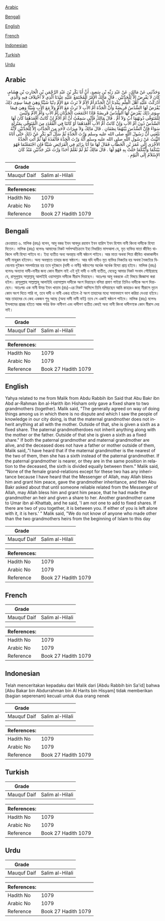 [Arabic](#arabic)

[Bengali](#bengali)

[English](#english)

[French](#french)

[Indonesian](#indonesian)

[Turkish](#turkish)

[Urdu](#urdu)

## Arabic


<div dir="rtl" lang="ar" style={{fontSize:'larger',backgroundColor:'#f8f9fa',padding:20}}>
وَحَدَّثَنِي عَنْ مَالِكٍ، عَنْ عَبْدِ رَبِّهِ بْنِ سَعِيدٍ، أَنَّ أَبَا بَكْرِ بْنَ عَبْدِ الرَّحْمَنِ بْنِ الْحَارِثِ بْنِ هِشَامٍ، كَانَ لاَ يَفْرِضُ إِلاَّ لِلْجَدَّتَيْنِ ‏.‏ قَالَ مَالِكٌ الأَمْرُ الْمُجْتَمَعُ عَلَيْهِ عِنْدَنَا الَّذِي لاَ اخْتِلاَفَ فِيهِ وَالَّذِي أَدْرَكْتُ عَلَيْهِ أَهْلَ الْعِلْمِ بِبَلَدِنَا أَنَّ الْجَدَّةَ أُمَّ الأُمِّ لاَ تَرِثُ مَعَ الأُمِّ دِنْيَا شَيْئًا وَهِيَ فِيمَا سِوَى ذَلِكَ يُفْرَضُ لَهَا السُّدُسُ فَرِيضَةً وَأَنَّ الْجَدَّةَ أُمَّ الأَبِ لاَ تَرِثُ مَعَ الأُمِّ وَلاَ مَعَ الأَبِ شَيْئًا وَهِيَ فِيمَا سِوَى ذَلِكَ يُفْرَضُ لَهَا السُّدُسُ فَرِيضَةً فَإِذَا اجْتَمَعَتِ الْجَدَّتَانِ أُمُّ الأَبِ وَأُمُّ الأُمِّ وَلَيْسَ لِلْمُتَوَفَّى دُونَهُمَا أَبٌ وَلاَ أُمٌّ ‏.‏ قَالَ مَالِكٌ فَإِنِّي سَمِعْتُ أَنَّ أُمَّ الأُمِّ إِنْ كَانَتْ أَقْعَدَهُمَا كَانَ لَهَا السَّدُسُ دُونَ أُمِّ الأَبِ وَإِنْ كَانَتْ أُمُّ الأَبِ أَقْعَدَهُمَا أَوْ كَانَتَا فِي الْقُعْدَدِ مِنَ الْمُتَوَفَّى بِمَنْزِلَةٍ سَوَاءً فَإِنَّ السُّدُسَ بَيْنَهُمَا نِصْفَانِ ‏.‏ قَالَ مَالِكٌ وَلاَ مِيرَاثَ لأَحَدٍ مِنَ الْجَدَّاتِ إِلاَّ لِلْجَدَّتَيْنِ لأَنَّهُ بَلَغَنِي أَنَّ رَسُولَ اللَّهِ صلى الله عليه وسلم وَرَّثَ الْجَدَّةَ ثُمَّ سَأَلَ أَبُو بَكْرٍ عَنْ ذَلِكَ حَتَّى أَتَاهُ الثَّبَتُ عَنْ رَسُولِ اللَّهِ صلى الله عليه وسلم أَنَّهُ وَرَّثَ الْجَدَّةَ فَأَنْفَذَهُ لَهَا ثُمَّ أَتَتِ الْجَدَّةُ الأُخْرَى إِلَى عُمَرَ بْنِ الْخَطَّابِ فَقَالَ لَهَا مَا أَنَا بِزَائِدٍ فِي الْفَرَائِضِ شَيْئًا فَإِنِ اجْتَمَعْتُمَا فَهُوَ بَيْنَكُمَا وَأَيَّتُكُمَا خَلَتْ بِهِ فَهُوَ لَهَا ‏.‏ قَالَ مَالِكٌ ثُمَّ لَمْ نَعْلَمْ أَحَدًا وَرَّثَ غَيْرَ جَدَّتَيْنِ مُنْذُ كَانَ الإِسْلاَمُ إِلَى الْيَوْمِ ‏.‏
</div>
<div style={{backgroundColor:'#f8f9fa',padding:20, marginBottom: 10}}><table> <thead> <tr> <th>Grade</th> <th></th> </tr> </thead> <tbody> <tr><td>Mauquf Daif</td><td>Salim al-Hilali</td></tr></tbody></table><table> <thead> <tr> <th>References:</th> <th></th> </tr> </thead> <tbody><tr><td>Hadith No</td><td>1079</td></tr><tr><td>Arabic No</td><td>1079</td></tr><tr><td>Reference</td><td>Book 27 Hadith 1079</td></tr></tbody></table></div>

## Bengali


<div dir="ltr" lang="bn" style={{fontSize:'larger',backgroundColor:'#f8f9fa',padding:20}}>
রেওয়ায়ত ৬. মালিক (রহঃ) বলেন, আবু বকর ইবন আবদুর রহমান ইবন হারিস ইবন হিশাম নানী কিংবা দাদীকে হিস্যা দিতেন। মালিক (রহঃ) বলেনঃ আমাদের নিকট সর্বসম্মতিক্রমে ইহা নিধারিত মাসআলা যে, মৃত ব্যক্তির মাতা জীবিত থাকিলে নানী হিস্যা পাইবে না। ইহা ব্যতীত অন্য অবস্থায় নানী ষষ্ঠাংশ পাইবে। আর মাতা অথবা পিতা জীবিত থাকাকালীন দাদী মাহুরূম হইবেন। অন্য অবস্থাতে তাহার জন্য ষষ্ঠাংশ। আর যদি দাদীও মৃত ব্যক্তির নিকটের হয় অথবা নৈকট্যের বিবেচনায় দুইজন সমপর্যায়ের হয় তবে দুইজনে (দাদী ও নানী) ষষ্ঠাংশের অর্ধেক অর্ধেক হিস্যা প্রাপ্ত হইবে। মালিক (রহঃ) বলেনঃ অন্যান্য দাদী-নানীর জন্য কোন মীরাস নাই এই দুই দাদী ও নানী ব্যতীত, যেহেতু আমার নিকট সংবাদ পৌছিয়াছে যে, রাসূলুল্লাহ সাল্লাল্লাহু আলাইহি ওয়াসাল্লাম দাদীকে মীরাস দিয়াছেন। অতঃপর আবু বকরকে এই বিষয়ে জিজ্ঞাসা করা হইল। রাসূলুল্লাহ সাল্লাল্লাহু আলাইহি ওয়াসাল্লাম দাদীকে অংশ দিয়াছেন বলিয়া প্রমাণ পাইয়া তিনিও দাদীকে অংশ দিয়াছেন। অতঃপর এক নানী উমর ইবন খাত্তাব (রাঃ)-এর নিকট আসিলে তিনি বলিয়াছেন আমি কাহারও জন্য মীরাসে নূতন কোন অংশ দিতে পারি না, তবে দাদী ও নানী একত্র হইলে ঐ অংশ তাহাদের মধ্যে সমানভাগে ভাগ করিয়া দেওয়া হইবে। আর তাহাদের যে কেহ একজন শুধু আছে (অন্য দাদী নানী নাই) তবে সে একাই ষষ্ঠাংশ পাইবে। মালিক (রহঃ) বলেনঃ ইসলামের প্রারম্ভ হইতে আজ পর্যন্ত উক্ত নানীগণ এবং দাদীগণ ব্যতীত কেহই অন্য নানী কিংবা দাদীগণকে কোন মীরাস দেয় নাই।
</div>
<div style={{backgroundColor:'#f8f9fa',padding:20, marginBottom: 10}}><table> <thead> <tr> <th>Grade</th> <th></th> </tr> </thead> <tbody> <tr><td>Mauquf Daif</td><td>Salim al-Hilali</td></tr></tbody></table><table> <thead> <tr> <th>References:</th> <th></th> </tr> </thead> <tbody><tr><td>Hadith No</td><td>1079</td></tr><tr><td>Arabic No</td><td>1079</td></tr><tr><td>Reference</td><td>Book 27 Hadith 1079</td></tr></tbody></table></div>

## English


<div dir="ltr" lang="en" style={{fontSize:'larger',backgroundColor:'#f8f9fa',padding:20}}>
Yahya related to me from Malik from Abdu Rabbih ibn Said that Abu Bakr ibn Abd ar-Rahman ibn al-Harith ibn Hisham only gave a fixed share to two grandmothers (together). Malik said, "The generally agreed on way of doing things among us in which there is no dispute and which I saw the people of knowledge in our city doing, is that the maternal grandmother does not inherit anything at all with the mother. Outside of that, she is given a sixth as a fixed share. The paternal grandmotherdoes not inherit anything along with the mother or the father. Outside of that she is given a sixth as a fixed share." If both the paternal grandmother and maternal grandmother are alive, and the deceased does not have a father or mother outside of them, Malik said,."I have heard that if the maternal grandmother is the nearest of the two of them, then she has a sixth instead of the paternal grandmother. If the paternal grandmother is nearer, or they are in the same position in relation to the deceased, the sixth is divided equally between them." Malik said, "None of the female grand-relations except for these two has any inheritance because I have heard that the Messenger of Allah, may Allah bless him and grant him peace, gave the grandmother inheritance, and then Abu Bakr asked about that until someone reliable related from the Messenger of Allah, may Allah bless him and grant him peace, that he had made the grandmother an heir and given a share to her. Another grandmother came to Umar ibn al-Khattab, and he said, 'I am not one to add to fixed shares. If there are two of you together, it is between you. If either of you is left alone with it, it is hers.' " Malik said, "We do not know of anyone who made other than the two grandmothers heirs from the beginning of Islam to this day
</div>
<div style={{backgroundColor:'#f8f9fa',padding:20, marginBottom: 10}}><table> <thead> <tr> <th>Grade</th> <th></th> </tr> </thead> <tbody> <tr><td>Mauquf Daif</td><td>Salim al-Hilali</td></tr></tbody></table><table> <thead> <tr> <th>References:</th> <th></th> </tr> </thead> <tbody><tr><td>Hadith No</td><td>1079</td></tr><tr><td>Arabic No</td><td>1079</td></tr><tr><td>Reference</td><td>Book 27 Hadith 1079</td></tr></tbody></table></div>

## French


<div dir="ltr" lang="fr" style={{fontSize:'larger',backgroundColor:'#f8f9fa',padding:20}}>

</div>
<div style={{backgroundColor:'#f8f9fa',padding:20, marginBottom: 10}}><table> <thead> <tr> <th>Grade</th> <th></th> </tr> </thead> <tbody> <tr><td>Mauquf Daif</td><td>Salim al-Hilali</td></tr></tbody></table><table> <thead> <tr> <th>References:</th> <th></th> </tr> </thead> <tbody><tr><td>Hadith No</td><td>1079</td></tr><tr><td>Arabic No</td><td>1079</td></tr><tr><td>Reference</td><td>Book 27 Hadith 1079</td></tr></tbody></table></div>

## Indonesian


<div dir="ltr" lang="id" style={{fontSize:'larger',backgroundColor:'#f8f9fa',padding:20}}>
Telah menceritakan kepadaku dari Malik dari [Abdu Rabbih bin Sa'id] bahwa [Abu Bakar bin Abdurrahman bin Al Harits bin Hisyam] tidak memberikan (bagian seperenam) kecuali untuk dua orang nenek
</div>
<div style={{backgroundColor:'#f8f9fa',padding:20, marginBottom: 10}}><table> <thead> <tr> <th>Grade</th> <th></th> </tr> </thead> <tbody> <tr><td>Mauquf Daif</td><td>Salim al-Hilali</td></tr></tbody></table><table> <thead> <tr> <th>References:</th> <th></th> </tr> </thead> <tbody><tr><td>Hadith No</td><td>1079</td></tr><tr><td>Arabic No</td><td>1079</td></tr><tr><td>Reference</td><td>Book 27 Hadith 1079</td></tr></tbody></table></div>

## Turkish


<div dir="ltr" lang="tr" style={{fontSize:'larger',backgroundColor:'#f8f9fa',padding:20}}>

</div>
<div style={{backgroundColor:'#f8f9fa',padding:20, marginBottom: 10}}><table> <thead> <tr> <th>Grade</th> <th></th> </tr> </thead> <tbody> <tr><td>Mauquf Daif</td><td>Salim al-Hilali</td></tr></tbody></table><table> <thead> <tr> <th>References:</th> <th></th> </tr> </thead> <tbody><tr><td>Hadith No</td><td>1079</td></tr><tr><td>Arabic No</td><td>1079</td></tr><tr><td>Reference</td><td>Book 27 Hadith 1079</td></tr></tbody></table></div>

## Urdu


<div dir="rtl" lang="ur" style={{fontSize:'larger',backgroundColor:'#f8f9fa',padding:20}}>

</div>
<div style={{backgroundColor:'#f8f9fa',padding:20, marginBottom: 10}}><table> <thead> <tr> <th>Grade</th> <th></th> </tr> </thead> <tbody> <tr><td>Mauquf Daif</td><td>Salim al-Hilali</td></tr></tbody></table><table> <thead> <tr> <th>References:</th> <th></th> </tr> </thead> <tbody><tr><td>Hadith No</td><td>1079</td></tr><tr><td>Arabic No</td><td>1079</td></tr><tr><td>Reference</td><td>Book 27 Hadith 1079</td></tr></tbody></table></div>